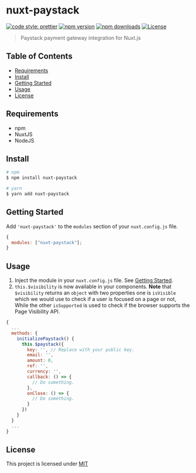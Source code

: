 # nuxt-paystack

[![code style: prettier][prettier-src]][prettier-href]
[![npm version][npm-version-src]][npm-version-href]
[![npm downloads][npm-downloads-src]][npm-downloads-href]
[![License][license-src]][license-href]

> Paystack payment gateway integration for Nuxt.js

## Table of Contents

- [Requirements](#requirements)
- [Install](#install)
- [Getting Started](#getting-started)
- [Usage](#usage)
- [License](#license)

## Requirements

- npm
- NuxtJS
- NodeJS

## Install

```bash
# npm
$ npm install nuxt-paystack

# yarn
$ yarn add nuxt-paystack
```

## Getting Started

Add `'nuxt-paystack'` to the `modules` section of your `nuxt.config.js` file.

```js
{
  modules: ["nuxt-paystack"];
}
```

## Usage

1. Inject the module in your `nuxt.config.js` file. See [Getting Started](#getting-started).
2. `this.$visibility` is now available in your components. **Note** that `$visibility` returns an `object` with two properties one is `isVisible` which we would use to check if a user is focused on a page or not, While the other `isSupported` is used to check if the browser supports the Page Visibility API.

```js
{
  ...
  methods: {
    initializePaystack() {
      this.$paystack({
        key: '', // Replace with your public key.
        email: '',
        amount: 0,
        ref: '',
        currency: '',
        callback: () => {
          // Do something.
        },
        onClose: () => {
          // Do something.
        }
      })
    }
  }
  ...
}
```

## License

This project is licensed under [MIT](./LICENSE)

<!-- Badges -->

[prettier-src]: https://img.shields.io/badge/code_style-prettier-ff69b4.svg?style=flat-square
[prettier-href]: https://github.com/prettier/prettier
[npm-version-src]: https://img.shields.io/npm/v/nuxt-paystack/latest.svg
[npm-version-href]: https://npmjs.com/package/nuxt-paystack
[npm-downloads-src]: https://img.shields.io/npm/dt/nuxt-paystack.svg
[npm-downloads-href]: https://npmjs.com/package/nuxt-paystack
[license-src]: https://img.shields.io/npm/l/nuxt-paystack.svg
[license-href]: https://npmjs.com/package/nuxt-paystack

